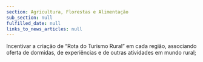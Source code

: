 ```yaml
---
section: Agricultura, Florestas e Alimentação
sub_section: null
fulfilled_date: null
links_to_news_articles: null
---
```


Incentivar a criação de “Rota do Turismo Rural” em cada região, associando oferta de dormidas, de experiências e de outras atividades em mundo rural;
